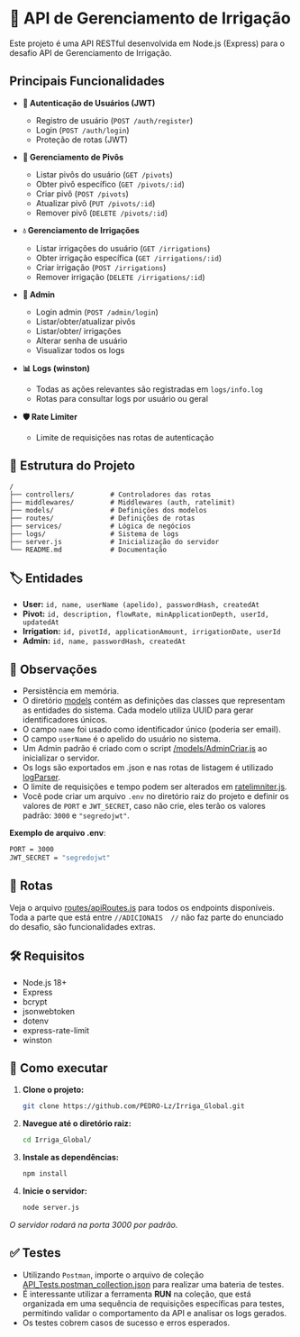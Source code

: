 # 🌱 API de Gerenciamento de Irrigação

Este projeto é uma API RESTful desenvolvida em Node.js (Express) para o desafio API de Gerenciamento de Irrigação.

## Principais Funcionalidades

- **🔑 Autenticação de Usuários (JWT)**
  - Registro de usuário (`POST /auth/register`)
  - Login (`POST /auth/login`)
  - Proteção de rotas (JWT)

- **🚿 Gerenciamento de Pivôs**
  - Listar pivôs do usuário (`GET /pivots`)
  - Obter pivô específico (`GET /pivots/:id`)
  - Criar pivô (`POST /pivots`)
  - Atualizar pivô (`PUT /pivots/:id`)
  - Remover pivô (`DELETE /pivots/:id`)

- **💧 Gerenciamento de Irrigações**
  - Listar irrigações do usuário (`GET /irrigations`)
  - Obter irrigação específica (`GET /irrigations/:id`)
  - Criar irrigação (`POST /irrigations`)
  - Remover irrigação (`DELETE /irrigations/:id`)

- **👑 Admin**
  - Login admin (`POST /admin/login`)
  - Listar/obter/atualizar pivôs
  - Listar/obter/ irrigações
  - Alterar senha de usuário
  - Visualizar todos os logs

- **📊 Logs (winston)**
  - Todas as ações relevantes são registradas em `logs/info.log`
  - Rotas para consultar logs por usuário ou geral

- **🛡️ Rate Limiter**
  - Limite de requisições nas rotas de autenticação

## 📁 Estrutura do Projeto
```
/
├── controllers/         # Controladores das rotas  
├── middlewares/         # Middlewares (auth, ratelimit)  
├── models/              # Definições dos modelos  
├── routes/              # Definições de rotas  
├── services/            # Lógica de negócios  
├── logs/                # Sistema de logs  
├── server.js            # Inicialização do servidor  
└── README.md            # Documentação  
```

## 🏷️ Entidades

- **User:** `id, name, userName (apelido), passwordHash, createdAt`
- **Pivot:** `id, description, flowRate, minApplicationDepth, userId, updatedAt`
- **Irrigation:** `id, pivotId, applicationAmount, irrigationDate, userId`
- **Admin:** `id, name, passwordHash, createdAt`


## 📌 Observações

- Persistência em memória.
- O diretório [models](/models) contém as definições das classes que representam as entidades do sistema. Cada modelo utiliza UUID para gerar identificadores únicos.
- O campo `name` foi usado como identificador único (poderia ser email).
- O campo `userName` é o apelido do usuário no sistema.
- Um Admin padrão é criado com o script [/models/AdminCriar.js](/models/AdminCriar.js) ao inicializar o servidor.
- Os logs são exportados em .json e nas rotas de listagem é utilizado [logParser](logParser).
- O limite de requisições e tempo podem ser alterados em [ratelimniter.js](ratelimniter.js).
- Você pode criar um arquivo `.env` no diretório raiz do projeto e definir os valores de `PORT` e `JWT_SECRET`, caso não crie, eles terão os valores padrão: `3000` e `"segredojwt"`.

**Exemplo de arquivo .env**:
   ```bash
   PORT = 3000
   JWT_SECRET = "segredojwt"
   ```
  
## 🔗 Rotas

Veja o arquivo [routes/apiRoutes.js](routes/apiRoutes.js) para todos os endpoints disponíveis.  
Toda a parte que está entre `//ADICIONAIS  //` não faz parte do enunciado do desafio, são funcionalidades extras.

## 🛠️ Requisitos

- Node.js 18+
- Express
- bcrypt
- jsonwebtoken
- dotenv
- express-rate-limit
- winston

## 🚀 Como executar

1. **Clone o projeto:**
   ```bash
   git clone https://github.com/PEDRO-Lz/Irriga_Global.git
   ```
2. **Navegue até o diretório raiz:**
   ```bash
   cd Irriga_Global/
   ```
3. **Instale as dependências:**
   ```bash
   npm install
   ```
4. **Inicie o servidor:**
   ```bash
   node server.js
   ```  

*O servidor rodará na porta 3000 por padrão.*

 ## ✅ Testes
   - Utilizando `Postman`, importe o arquivo de coleção [API_Tests.postman_collection.json](API_Tests.postman_collection.json) para realizar uma bateria de testes.
   - É interessante utilizar a ferramenta **RUN** na coleção, que está organizada em uma sequência de requisições específicas para testes, permitindo validar o comportamento da API e analisar os logs gerados.
   - Os testes cobrem casos de sucesso e erros esperados.
